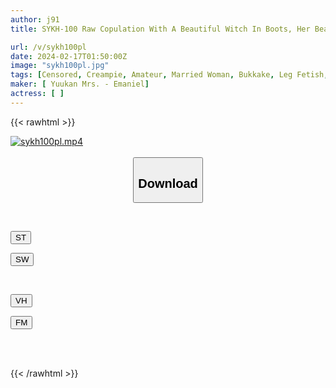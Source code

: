 ```yaml
---
author: j91
title: SYKH-100 Raw Copulation With A Beautiful Witch In Boots, Her Beauty Melts Away With The Pleasure Of Being Penetrated... Umi, 32 Years Old

url: /v/sykh100pl
date: 2024-02-17T01:50:00Z
image: "sykh100pl.jpg"
tags: [Censored, Creampie, Amateur, Married Woman, Bukkake, Leg Fetish, Long Boots	]
maker: [ Yuukan Mrs. - Emaniel]
actress: [ ]
---
```



{{< rawhtml >}}

<div class="video" data-videoid="wrklAgXlapHJ1az">
    <a href="javascript:;">
        <img src="/v/sykh100pl/sykh100pl.jpg" width="WIDTH" height="HEIGHT" alt="sykh100pl.mp4" loading="lazy">
    </a>
</div>

<script type="text/javascript" src="https://j91.asia/asset/on-demand-st.js"></script>

<br>
  <link rel="stylesheet" href="https://j91.asia/asset/bs5.css">
  
  <center>
  <button class="btn btn-primary" type="button" data-bs-toggle="collapse" data-bs-target=".multi-collapse" aria-expanded="false" aria-controls="multiCollapseExample1 multiCollapseExample2"><h2>Download</h2></button></center>
</p>
<div class="row">
  <div class="col">
    <div class="collapse multi-collapse" id="multiCollapseExample1">
      <div class="card card-body">
	      	      <br>
<div class="buttons">  
<p><a href="https://streamtape.to/v/wrklAgXlapHJ1az" target="_blank"><button class="btn-hover color-3"><i class="fa fa-download"></i> ST</button></a></p>
<p><a href="https://cdnwish.com/qrenn2veh9yn" target="_blank"><button class="btn-hover color-2"><i class="fa fa-download"></i> SW</button></a></p></div>
    </div>
  </div>
</div>
  <div class="col">
    <div class="collapse multi-collapse" id="multiCollapseExample2">
      <div class="card card-body">
	      <br>
<div class="buttons">
<p><a href="javascript:;"><button class="btn-hover color-9"><i class="fa fa-download"></i> VH</button></a></p>
<p><a href="javascript:;"><button class="btn-hover color-8"><i class="fa fa-download"></i> FM</button></a></p></div>
<br><br>
      </div>
    </div>
  </div>
</div>

{{< /rawhtml >}}